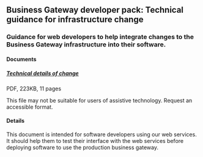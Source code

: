 ## Business Gateway developer pack: Technical guidance for infrastructure change
### Guidance for web developers to help integrate changes to the Business Gateway infrastructure into their software.
#### Documents
##### [Technical details of change](pagess/INTEGRATE.md)
PDF, 223KB, 11 pages

This file may not be suitable for users of assistive technology. Request an accessible format.

#### Details
This document is intended for software developers using our web services. It should help them to test their interface with the web services before deploying software to use the production business gateway.